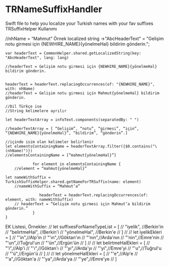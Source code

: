 # TRNameSuffixHandler
Swift file to help you localize your Turkish names with your fav suffixes
TRSuffixHelper Kullanımı

//nhName = “Mahmut”
Örnek localized string ->"AbcHeaderText" = "Gelişim notu girmesi için {NEWHIRE_NAME}{yönelmeHal} bildirim gönderin.";
```
var headerText = CommonHelper.shared.getLocalizedString(key: "AbcHeaderText", lang: lang)

//headerText = Gelişim notu girmesi için {NEWHIRE_NAME}{yönelmeHal} bildirim gönderin.


headerText = headerText.replacingOccurrences(of: "{NEWHIRE_NAME}", with: nhName)
//headerText = Gelişim notu girmesi için Mahmut{yönelmeHal} bildirim gönderin.

//Dil Türkçe ise
//String kelimelere ayrılır

let headerTextArray = infoText.components(separatedBy: " ")

//headerTextArray = [ “Gelişim”, “notu”, “girmesi”, “için”, “{NEWHIRE_NAME}{yönelmeHal}”, “bildirim”, “gönderin”.]

//içinde isim olan kelimeler belirlenir
let elementsContainingName = headerTextArray.filter({$0.contains("\(nhName)")})
//elementsContainingName = [“mahmut{yönelmeHal}”]
            
            for element in elementsContainingName {
	//element = “mahmut{yönelmeHal}”
                
let nameWithSuffix = TurkishSuffixHelper.shared.getNameForTRSuffix(name: element)
	//nameWithSuffix = “Mahmut’a”

               headerText = headerText.replacingOccurrences(of: element, with: nameWithSuffix)
	// headerText = “Gelişim notu girmesi için Mahmut’a bildirim gönderin.”
            }
}
```

EK Listesi, Örnekler:
//    let suffixesForNameTypeList = [
//        "iyelik", //Berkin'in
//        "belirtmeHal", //Berkin'i
//        "yönelmeHal", //Berkin'e
//    ]
//
//    let iyelikEkleri = [
//        "'in",//Alp'in
//        "'ın",//Göktan'ın
//        "'nın",//Arda'nın
//        "'nin",//Emre'nin
//        "'un",//Tuğrul'un
//        "'ün",//Ergün'ün
//    ]
//
//    let belirtmeHalEkleri = [
//        "'i",//Alp'i
//        "'ı",//Göktan'ı
//        "'yı",//Arda'yı
//        "'yi",//Emre'yi
//        "'u",//Tuğrul'u
//        "'ü",//Ergün'ü
//    ]
//
//    let yönelmeHalEkleri = [
//        "'e",//Alp'e
//        "'a",//Göktan'a
//        "'ya",//Arda'ya
//        "'ye",//Emre'ye
//    ]

